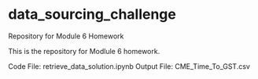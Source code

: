 # data_sourcing_challenge
Repository for Module 6 Homework

This is the repository for Modlule 6 homework. 

Code File: retrieve_data_solution.ipynb
Output File: CME_Time_To_GST.csv